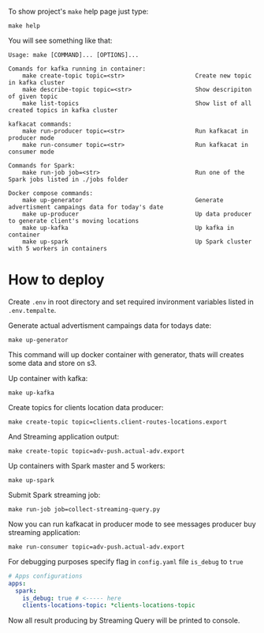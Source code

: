 
To show project's `make` help page just type:

```shell
make help
```


You will see something like that:


```shell
Usage: make [COMMAND]... [OPTIONS]...

Comands for kafka running in container:
    make create-topic topic=<str>                    Create new topic in kafka cluster
    make describe-topic topic=<str>                  Show descripiton of given topic
    make list-topics                                 Show list of all created topics in kafka cluster

kafkacat commands:
    make run-producer topic=<str>                    Run kafkacat in producer mode
    make run-consumer topic=<str>                    Run kafkacat in consumer mode

Commands for Spark:
    make run-job job=<str>                           Run one of the Spark jobs listed in ./jobs folder

Docker compose commands:
    make up-generator                                Generate advertisment campaings data for today's date
    make up-producer                                 Up data producer to generate client's moving locations
    make up-kafka                                    Up kafka in container
    make up-spark                                    Up Spark cluster with 5 workers in containers

```


# How to deploy

Create `.env` in root directory and set required invironment variables listed in `.env.tempalte`.

Generate actual advertisment campaings data for todays date:

```shell
make up-generator
```
This command will up docker container with generator, thats will creates some data and store on s3.

Up container with kafka:

```shell
make up-kafka
```
Create topics for clients location data producer:

```shell
make create-topic topic=clients.client-routes-locations.export
```
And Streaming application output:

```shell
make create-topic topic=adv-push.actual-adv.export
```
Up containers with Spark master and 5 workers:

```shell
make up-spark 
```

Submit Spark streaming job:

```shell
make run-job job=collect-streaming-query.py
```

Now you can run kafkacat in producer mode to see messages producer buy streaming application:

```shell
make run-consumer topic=adv-push.actual-adv.export
```


For debugging purposes specify flag in `config.yaml` file `is_debug` to `true`

```yaml
# Apps configurations
apps:
  spark:
    is_debug: true # <----- here
    clients-locations-topic: *clients-locations-topic
```

Now all result producing by Streaming Query will be printed to console.